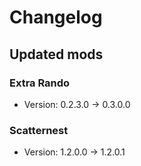 # Changelog


## Updated mods

### Extra Rando

- Version: 0.2.3.0 -> 0.3.0.0

### Scatternest

- Version: 1.2.0.0 -> 1.2.0.1

